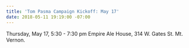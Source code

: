 ```yaml
---
title: 'Tom Pasma Campaign Kickoff: May 17'
date: 2018-05-11 19:19:00 -07:00
---
```


Thursday, May 17, 5:30 - 7:30 pm Empire Ale House, 314 W. Gates St. Mt. Vernon.